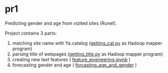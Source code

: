# pr1
Predicting gender and age from vizited sites (Runet).

Project contains 3 parts:

1. matching site name with Ya.catalog  ([getting_cat.py](getting_cat.py) as Hadoop mapper program)
2. parsing title of webpages ([getting_title.py](getting_title.py) as Hadoop mapper program)
3. creating new text features (  [feature_engineering.ipynb](feature_engineering.ipynb) </b>)
4. forecasting gender and age ( [forcasting_age_and_gender](forcasting_age_and_gender.ipynb) </b>)

